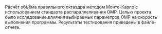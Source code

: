 Расчёт объёма правильного октаэдра методом Монте-Карло с использованием стандарта распараллеливания OMP. Целью проекта было исследование влияния выбираемых параметров OMP на скорость выполнения программы. Результаты тестирования приведены в файле-отчёте.
